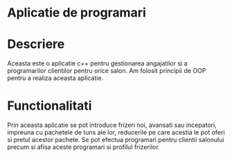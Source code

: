 # Aplicatie de programari

# Descriere
Aceasta este o aplicatie c++ pentru gestionarea angajatilor si a programarilor clientilor pentru orice salon. Am folosit principii de OOP pentru a realiza aceasta aplicatie.

# Functionalitati
Prin aceasta aplicatie se pot introduce frizeri noi, avansati sau incepatori, impreuna cu pachetele de tuns ale lor, reducerile pe care acestia le pot oferi si pretul acestor pachete. Se pot efectua programari pentru clientii salonului precum si afisa aceste programari si profilul frizerilor.
